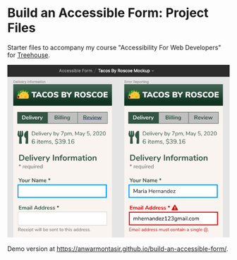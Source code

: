# Build an Accessible Form: Project Files

Starter files to accompany my course "Accessibility For Web Developers" for [Treehouse](https://teamtreehouse.com/).

![mockup of a food delivery form for a restaurant called Tacos By Roscoe](mockup.png "mockup of a food delivery form for a restaurant called Tacos By Roscoe")

Demo version at https://anwarmontasir.github.io/build-an-accessible-form/.